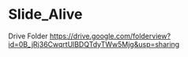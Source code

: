 Slide_Alive
===========
Drive Folder
https://drive.google.com/folderview?id=0B_jRj36CwqrtUlBDQTdyTWw5Mjg&usp=sharing